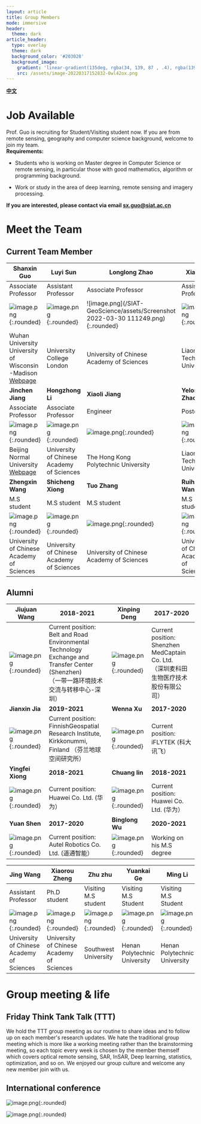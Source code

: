 ```yaml
---
layout: article
title: Group Members
mode: immersive
header:
  theme: dark
article_header:
  type: overlay
  theme: dark
  background_color: '#203028'
  background_image:
    gradient: 'linear-gradient(135deg, rgba(34, 139, 87 , .4), rgba(139, 34, 139, .4))'
    src: /assets/image-20220317152832-0wl42ox.png
---
```


**[中文](https://github.com/shawnmiloguo.github.io/SIAT-GeoScience/People-zh.html)**

# Job Available

Prof. Guo is recruiting for Student/Visiting student now. If you are from remote sensing, geography and computer science background, welcome to join my team.  
**Requirements:**

* Students who is working on Master degree in Computer Science or remote sensing, in particular those with good mathematics, algorithm or programming background.

* Work or study in the area of deep learning, remote sensing and imagery processing.

**If you are interested, please contact via email sx.guo@siat.ac.cn**


# Meet the Team

## Current Team Member

| Shanxin Guo                                                  | Luyi Sun                                                     | Longlong Zhao                                                | Xiaoli Li                                                    | Hongmin Yao                                                  |
| ------------------------------------------------------------ | ------------------------------------------------------------ | ------------------------------------------------------------ | ------------------------------------------------------------ | ------------------------------------------------------------ |
| Associate Professor                                          | Assistant Professor                                          | Associate Professor                                          | Assistant Professor                                          | Assistant Professor                                          |
| ![image.png](/SIAT-GeoScience/assets/image-20220327202226-z7n4aae.png){:.rounded} | ![image.png](/SIAT-GeoScience/assets/image-20220316215231-ij978hy.png){:.rounded} | ![image.png](/SIAT-GeoScience/assets/Screenshot 2022-03-30 111249.png){:.rounded} | ![image.png](/SIAT-GeoScience/assets/image-20220316215256-0g3u0r7.png){:.rounded} | ![image.png](/SIAT-GeoScience/assets/image-20220316215405-y8w5dfy.png){:.rounded} |
| Wuhan University<br />University of Wisconsin<br />-Madison<br />[Webpage](https://shawnmiloguo.github.io/)<br /> | University College London                                    | University of Chinese <br />Academy of Sciences<br />        | Liaoning <br />Technical University<br />                    | Texas A&M University                                         |
| **Jinchen Jiang**                                            | **Hongzhong Li**                                             | **Xiaoli Jiang**                                             | **Yelong Zhao**                                              | **Yu Han**                                                   |
| Associate Professor                                          | Associate Professor                                          | Engineer                                                     | Postdoc                                                      | Engineer                                                     |
| ![image.png](/SIAT-GeoScience/assets/image-20220316221041-v5ld968.png){:.rounded} | ![image.png](/SIAT-GeoScience/assets/image-20220316221107-laky3gi.png){:.rounded} | ![image.png](/SIAT-GeoScience/assets/image-20220316222052-4c8b1ts.png){:.rounded} | ![image.png](/SIAT-GeoScience/assets/image-20220317150220-srsv5i2.png){:.rounded} | ![image.png](/SIAT-GeoScience/assets/image-20220316222004-rpe21ge.png){:.rounded} |
| Beijing Normal University <br /> [Webpage](https://jiangjincheng.github.io/) | University of Chinese <br />Academy of Sciences              | The Hong Kong <br />Polytechnic University                   | Liaoning <br />Technical University                          | Inner Mongolia<br /> Normal University<br />                 |
| **Zhengxin Wang**                                            | **Shicheng Xiong**                                           | **Tuo Zhang**                                                | **Ruihong Wang**                                             |                                                              |
| M.S student                                                  | M.S student                                                  | M.S student                                                  | M.S student                                                  |                                                              |
| ![image.png](/SIAT-GeoScience/assets/WangZhengxin.png){:.rounded} | ![image.png](/SIAT-GeoScience/assets/XiongShicheng.jpg){:.rounded}<br /> | ![image.png](/SIAT-GeoScience/assets/ZhangTuo.png){:.rounded}<br /> | ![image.png](/SIAT-GeoScience/assets/WangRuihong.jpg){:.rounded} |                                                              |
| University of Chinese <br />Academy of Sciences<br />        | University of Chinese <br />Academy of Sciences              | University of Chinese <br />Academy of Sciences              | University of Chinese <br />Academy of Sciences              |                                                              |

## Alumni

| Jiujuan Wang                                                                           | 2018-2021                                                                                                                                      | Xinping Deng                                         | 2017-2020                                                                                |
| ---------------------------------------------------------------------------------------- | ------------------------------------------------------------------------------------------------------------------------------------------------ | ------------------------------------------------------ | ------------------------------------------------------------------------------------------ |
| ![image.png](/SIAT-GeoScience/assets/image-20220317112827-4sj8x7l.png){:.rounded} | Current position: Belt and Road Environmental Technology<br /> Exchange and Transfer Center (Shenzhen) <br />（一带一路环境技术交流与转移中心-深圳）<br /> | ![image.png](/SIAT-GeoScience/assets/image-20220317114711-xcjlj1i.png){:.rounded} | Current position: Shenzhen MedCaptain Co. Ltd.<br />（深圳麦科田生物医疗技术股份有限公司）<br /> |
| **Jianxin Jia**                                                                  | **2019-2021**                                                                                                                            | **Wenna Xu**                                   | **2017-2020**                                                                      |
| ![image.png](/SIAT-GeoScience/assets/image-20220317112706-8quhkf2.png){:.rounded}                                   | Current position: FinnishGeospatial Research Institute,<br />Kirkkonummi, Finland （芬兰地球空间研究所）<br />                                         | ![image.png](/SIAT-GeoScience/assets/image-20220317114251-yxu8qbd.png){:.rounded} | Current position: iFLYTEK (科大讯飞）                                                    |
| **Yingfei Xiong**                                                                | **2018-2021**                                                                                                                            | **Chuang lin**                                 | **2018-2021**                                                                      |
| ![image.png](/SIAT-GeoScience/assets/image-20220317114340-i03d42w.png){:.rounded}                                   | Current position: Huawei Co. Ltd. (华为）                                                                                                      | ![image.png](/SIAT-GeoScience/assets/image-20220317154139-hlc62gv.png){:.rounded} | Current position: Huawei Co. Ltd. (华为）                                                |
| **Yuan Shen**                                                                    | **2017-2020**                                                                                                                            | **Binglong Wu**                                | **2020-2021**                                                                      |
| ![image.png](/SIAT-GeoScience/assets/image-20220317165119-ti2wtnt.png){:.rounded}                                                                                       | Current position: Autel Robotics Co. Ltd. (道通智能）                                                                                          | ![image.png](/SIAT-GeoScience/assets/image-20220317151943-62begz8.png){:.rounded} | Working on his M.S degree                                                                |

| **Jing Wang**                                                | **Xiaorou Zheng**                                            | **Zhu zhu**                                                  | **Yuankai Ge**                                               | **Ming Li**                                                  |
| ------------------------------------------------------------ | ------------------------------------------------------------ | ------------------------------------------------------------ | ------------------------------------------------------------ | ------------------------------------------------------------ |
| Assistant Professor                                          | Ph.D student                                                 | Visiting M.S student                                         | Visiting M.S Student                                         | Visiting M.S Student                                         |
| ![image.png](/SIAT-GeoScience/assets/image-20220316215509-qgx6jhr.png){:.rounded} | ![image.png](/SIAT-GeoScience/assets/image-20220317111717-wn0tq67.png){:.rounded}<br /> | ![image.png](/SIAT-GeoScience/assets/image-20220317151038-l4by6lx.png){:.rounded}<br /> | ![image.png](/SIAT-GeoScience/assets/image-20220317151109-qrvadys.png){:.rounded} | ![image.png](/SIAT-GeoScience/assets/image-20220317154052-6f5veat.png){:.rounded} |
| University of Chinese <br />Academy of Sciences<br />        | University of Chinese <br />Academy of Sciences              | Southwest University                                         | Henan <br />Polytechnic University<br />                     | Henan <br />Polytechnic University                           |

# Group meeting & life

## Friday Think Tank Talk (TTT)

We hold the TTT group meeting as our routine to share ideas and to follow up on each member's research updates. We hate the traditional group meeting which is more like a working meeting rather than the brainstorming meeting, so each topic every week is chosen by the member themself which covers optical remote sensing, SAR, InSAR, Deep learning, statistics, optimization, and so on. We enjoyed our group culture and welcome any new member join with us.

## International conference

![image.png](/SIAT-GeoScience/assets/image-20220317150603-adi3j0r.png){:.rounded}

![image.png](/SIAT-GeoScience/assets/image-20220317152832-0wl42ox.png){:.rounded}	
